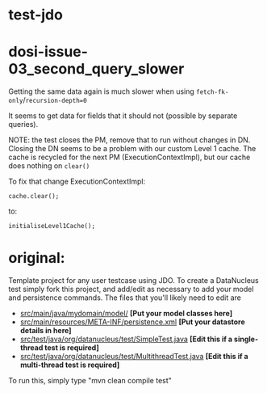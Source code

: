 test-jdo
========

# dosi-issue-03_second_query_slower

Getting the same data again is much slower when using `fetch-fk-only`/`recursion-depth=0`

It seems to get data for fields that it should not (possible by separate queries).

NOTE: the test closes the PM, remove that to run without changes in DN. Closing the DN seems to be a problem with our custom Level 1 cache.
The cache is recycled for the next PM (ExecutionContextImpl), but our cache does nothing on `clear()`

To fix that change ExecutionContextImpl:

`cache.clear();`

to:

`initialiseLevel1Cache();`

# original:

Template project for any user testcase using JDO.
To create a DataNucleus test simply fork this project, and add/edit as 
necessary to add your model and persistence commands. The files that you'll likely need to edit are

* <a href="https://github.com/datanucleus/test-jdo/tree/master/src/main/java/mydomain/model">src/main/java/mydomain/model/</a>   **[Put your model classes here]**
* <a href="https://github.com/datanucleus/test-jdo/blob/master/src/main/resources/META-INF/persistence.xml">src/main/resources/META-INF/persistence.xml</a>   **[Put your datastore details in here]**
* <a href="https://github.com/datanucleus/test-jdo/blob/master/src/test/java/org/datanucleus/test/SimpleTest.java">src/test/java/org/datanucleus/test/SimpleTest.java</a>   **[Edit this if a single-thread test is required]**
* <a href="https://github.com/datanucleus/test-jdo/blob/master/src/test/java/org/datanucleus/test/MultithreadTest.java">src/test/java/org/datanucleus/test/MultithreadTest.java</a>   **[Edit this if a multi-thread test is required]**

To run this, simply type "mvn clean compile test"
